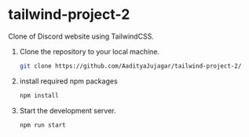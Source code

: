 # tailwind-project-2
 Clone of Discord website using TailwindCSS.


1. Clone the repository to your local machine.
   ```sh
   git clone https://github.com/AadityaJujagar/tailwind-project-2/
   ```
   
2. install required npm packages
   ```sh
   npm install
   ```
   
3. Start the development server.
   ```sh
   npm run start
   ```
